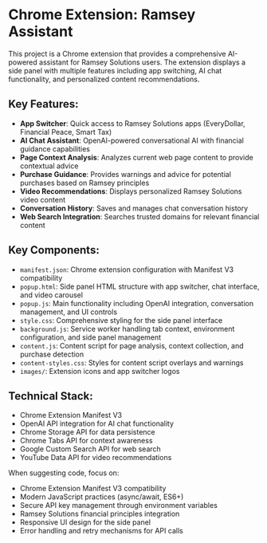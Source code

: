<!-- Use this file to provide workspace-specific custom instructions to Copilot. For more details, visit https://code.visualstudio.com/docs/copilot/copilot-customization#_use-a-githubcopilotinstructionsmd-file -->

# Chrome Extension: Ramsey Assistant

This project is a Chrome extension that provides a comprehensive AI-powered assistant for Ramsey Solutions users. The extension displays a side panel with multiple features including app switching, AI chat functionality, and personalized content recommendations.

## Key Features:
- **App Switcher**: Quick access to Ramsey Solutions apps (EveryDollar, Financial Peace, Smart Tax)
- **AI Chat Assistant**: OpenAI-powered conversational AI with financial guidance capabilities
- **Page Context Analysis**: Analyzes current web page content to provide contextual advice
- **Purchase Guidance**: Provides warnings and advice for potential purchases based on Ramsey principles
- **Video Recommendations**: Displays personalized Ramsey Solutions video content
- **Conversation History**: Saves and manages chat conversation history
- **Web Search Integration**: Searches trusted domains for relevant financial content

## Key Components:
- `manifest.json`: Chrome extension configuration with Manifest V3 compatibility
- `popup.html`: Side panel HTML structure with app switcher, chat interface, and video carousel
- `popup.js`: Main functionality including OpenAI integration, conversation management, and UI controls
- `style.css`: Comprehensive styling for the side panel interface
- `background.js`: Service worker handling tab context, environment configuration, and side panel management
- `content.js`: Content script for page analysis, context collection, and purchase detection
- `content-styles.css`: Styles for content script overlays and warnings
- `images/`: Extension icons and app switcher logos

## Technical Stack:
- Chrome Extension Manifest V3
- OpenAI API integration for AI chat functionality
- Chrome Storage API for data persistence
- Chrome Tabs API for context awareness
- Google Custom Search API for web search
- YouTube Data API for video recommendations

When suggesting code, focus on:
- Chrome Extension Manifest V3 compatibility
- Modern JavaScript practices (async/await, ES6+)
- Secure API key management through environment variables
- Ramsey Solutions financial principles integration
- Responsive UI design for the side panel
- Error handling and retry mechanisms for API calls
